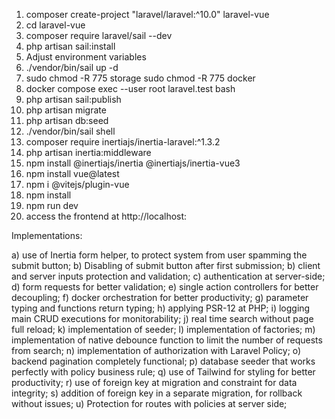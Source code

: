 1) composer create-project "laravel/laravel:^10.0" laravel-vue
2) cd laravel-vue
3) composer require laravel/sail --dev
4) php artisan sail:install 
5) Adjust environment variables
6) ./vendor/bin/sail up -d
7) sudo chmod -R 775 storage
   sudo chmod -R 775 docker
8) docker compose exec --user root laravel.test bash
9) php artisan sail:publish
10) php artisan migrate
11) php artisan db:seed
12) ./vendor/bin/sail shell
13) composer require inertiajs/inertia-laravel:^1.3.2
14) php artisan inertia:middleware
15) npm install @inertiajs/inertia @inertiajs/inertia-vue3
16) npm install vue@latest
17) npm i @vitejs/plugin-vue
18) npm install
19) npm run dev
20) access the frontend at http://localhost:<port>

Implementations:

a) use of Inertia form helper, to protect system from user spamming the submit button;
b) Disabling of submit button after first submission;
b) client and server inputs protection and validation;
c) authentication at server-side;
d) form requests for better validation;
e) single action controllers for better decoupling;
f) docker orchestration for better productivity;
g) parameter typing and functions return typing;
h) applying PSR-12 at PHP;
i) logging main CRUD executions for monitorability;
j) real time search without page full reload;
k) implementation of seeder;
l) implementation of factories;
m) implementation of native debounce function to limit the number of requests from search;
n) implementation of authorization with Laravel Policy;
o) backend pagination completely functional;
p) database seeder that works perfectly with policy business rule;
q) use of Tailwind for styling for better productivity;
r) use of foreign key at migration and constraint for data integrity;
s) addition of foreign key in a separate migration, for rollback without issues;
u) Protection for routes with policies at server side;

